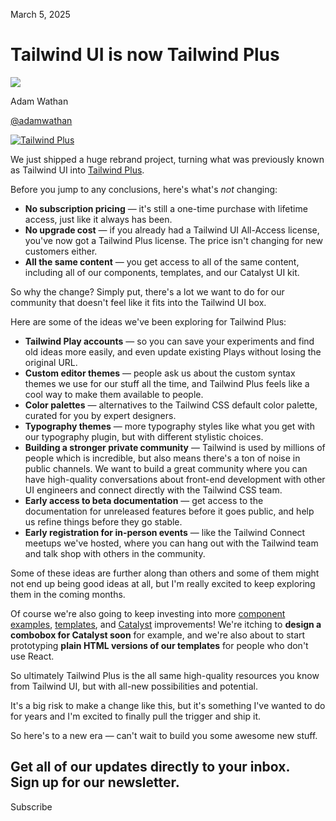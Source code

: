 March 5, 2025

# Tailwind UI is now Tailwind Plus

![](/_next/image?url=%2F_next%2Fstatic%2Fmedia%2Fadamwathan.f69b0b90.jpg\&w=96\&q=75)

Adam Wathan

[@adamwathan](https://twitter.com/adamwathan)

[![Tailwind Plus](/_next/image?url=%2F_next%2Fstatic%2Fmedia%2Fcard.000d618e.jpg\&w=3840\&q=75)](https://tailwindcss.com/plus)

We just shipped a huge rebrand project, turning what was previously known as Tailwind UI into [Tailwind Plus](https://tailwindcss.com/plus).

Before you jump to any conclusions, here's what's *not* changing:

- **No subscription pricing** — it's still a one-time purchase with lifetime access, just like it always has been.
- **No upgrade cost** — if you already had a Tailwind UI All-Access license, you've now got a Tailwind Plus license. The price isn't changing for new customers either.
- **All the same content** — you get access to all of the same content, including all of our components, templates, and our Catalyst UI kit.

So why the change? Simply put, there's a lot we want to do for our community that doesn't feel like it fits into the Tailwind UI box.

Here are some of the ideas we've been exploring for Tailwind Plus:

- **Tailwind Play accounts** — so you can save your experiments and find old ideas more easily, and even update existing Plays without losing the original URL.
- **Custom editor themes** — people ask us about the custom syntax themes we use for our stuff all the time, and Tailwind Plus feels like a cool way to make them available to people.
- **Color palettes** — alternatives to the Tailwind CSS default color palette, curated for you by expert designers.
- **Typography themes** — more typography styles like what you get with our typography plugin, but with different stylistic choices.
- **Building a stronger private community** — Tailwind is used by millions of people which is incredible, but also means there's a ton of noise in public channels. We want to build a great community where you can have high-quality conversations about front-end development with other UI engineers and connect directly with the Tailwind CSS team.
- **Early access to beta documentation** — get access to the documentation for unreleased features before it goes public, and help us refine things before they go stable.
- **Early registration for in-person events** — like the Tailwind Connect meetups we've hosted, where you can hang out with the Tailwind team and talk shop with others in the community.

Some of these ideas are further along than others and some of them might not end up being good ideas at all, but I'm really excited to keep exploring them in the coming months.

Of course we're also going to keep investing into more [component examples](/plus/ui-blocks), [templates](/plus/templates), and [Catalyst](/plus/ui-kit) improvements! We're itching to **design a combobox for Catalyst soon** for example, and we're also about to start prototyping **plain HTML versions of our templates** for people who don't use React.

So ultimately Tailwind Plus is the all same high-quality resources you know from Tailwind UI, but with all-new possibilities and potential.

It's a big risk to make a change like this, but it's something I've wanted to do for years and I'm excited to finally pull the trigger and ship it.

So here's to a new era — can't wait to build you some awesome new stuff.

Get all of our updates directly to your inbox.\
Sign up for our newsletter.
---------------------------

Subscribe
